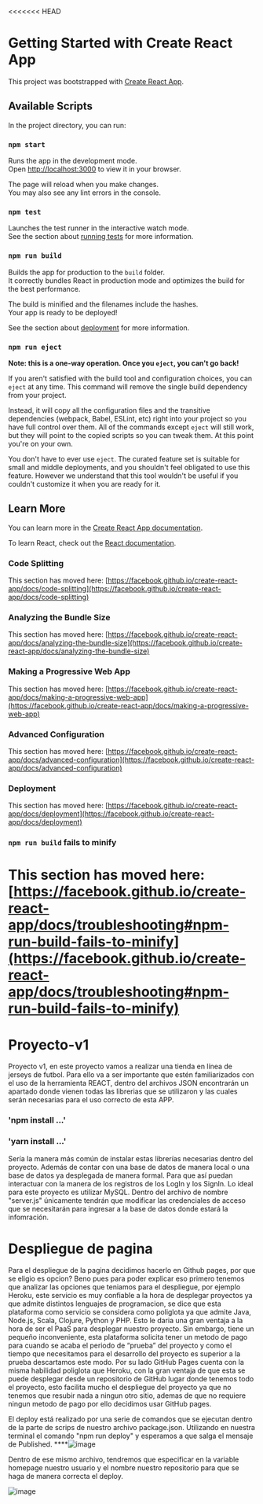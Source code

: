 <<<<<<< HEAD
# Getting Started with Create React App

This project was bootstrapped with [Create React App](https://github.com/facebook/create-react-app).

## Available Scripts

In the project directory, you can run:

### `npm start`

Runs the app in the development mode.\
Open [http://localhost:3000](http://localhost:3000) to view it in your browser.

The page will reload when you make changes.\
You may also see any lint errors in the console.

### `npm test`

Launches the test runner in the interactive watch mode.\
See the section about [running tests](https://facebook.github.io/create-react-app/docs/running-tests) for more information.

### `npm run build`

Builds the app for production to the `build` folder.\
It correctly bundles React in production mode and optimizes the build for the best performance.

The build is minified and the filenames include the hashes.\
Your app is ready to be deployed!

See the section about [deployment](https://facebook.github.io/create-react-app/docs/deployment) for more information.

### `npm run eject`

**Note: this is a one-way operation. Once you `eject`, you can't go back!**

If you aren't satisfied with the build tool and configuration choices, you can `eject` at any time. This command will remove the single build dependency from your project.

Instead, it will copy all the configuration files and the transitive dependencies (webpack, Babel, ESLint, etc) right into your project so you have full control over them. All of the commands except `eject` will still work, but they will point to the copied scripts so you can tweak them. At this point you're on your own.

You don't have to ever use `eject`. The curated feature set is suitable for small and middle deployments, and you shouldn't feel obligated to use this feature. However we understand that this tool wouldn't be useful if you couldn't customize it when you are ready for it.

## Learn More

You can learn more in the [Create React App documentation](https://facebook.github.io/create-react-app/docs/getting-started).

To learn React, check out the [React documentation](https://reactjs.org/).

### Code Splitting

This section has moved here: [https://facebook.github.io/create-react-app/docs/code-splitting](https://facebook.github.io/create-react-app/docs/code-splitting)

### Analyzing the Bundle Size

This section has moved here: [https://facebook.github.io/create-react-app/docs/analyzing-the-bundle-size](https://facebook.github.io/create-react-app/docs/analyzing-the-bundle-size)

### Making a Progressive Web App

This section has moved here: [https://facebook.github.io/create-react-app/docs/making-a-progressive-web-app](https://facebook.github.io/create-react-app/docs/making-a-progressive-web-app)

### Advanced Configuration

This section has moved here: [https://facebook.github.io/create-react-app/docs/advanced-configuration](https://facebook.github.io/create-react-app/docs/advanced-configuration)

### Deployment

This section has moved here: [https://facebook.github.io/create-react-app/docs/deployment](https://facebook.github.io/create-react-app/docs/deployment)

### `npm run build` fails to minify

This section has moved here: [https://facebook.github.io/create-react-app/docs/troubleshooting#npm-run-build-fails-to-minify](https://facebook.github.io/create-react-app/docs/troubleshooting#npm-run-build-fails-to-minify)
=======
# Proyecto-v1
Proyecto v1, en este proyecto vamos a realizar una tienda en línea de jerseys de futbol.
Para ello va a ser importante que estén familiarizados con el uso de la herramienta REACT, dentro del archivos JSON encontrarán un apartado donde vienen todas las librerias que se utilizaron y las cuales serán necesarias para el uso correcto de esta APP.
### 'npm install ...'
### 'yarn install ...'
Sería la manera más común de instalar estas librerías necesarias dentro del proyecto.
Además de contar con una base de datos de manera local o una base de datos ya desplegada de manera formal. Para que así puedan interactuar con la manera de los registros de los LogIn y los SignIn. Lo ideal para este proyecto es utilizar MySQL.
Dentro del archivo  de nombre "server.js" únicamente tendrán que modificar las credenciales de acceso que se necesitarán para ingresar a la base de datos donde estará la infomración.


# Despliegue de pagina 
Para el despliegue de la pagina decidimos hacerlo en Github pages, por que se eligio es opcion? Beno pues para poder explicar eso primero tenemos que analizar las opciones que teniamos para el despliegue, por ejemplo Heroku, este servicio es muy confiable a la hora de desplegar proyectos ya que admite distintos lenguajes de programacion, se dice que esta plataforma como servicio se considera como poliglota ya que admite Java, Node.js, Scala, Clojure, Python y PHP. Esto le daria una gran ventaja a la hora de ser el PaaS para desplegar nuestro proyecto. Sin embargo, tiene un pequeño inconveniente, esta plataforma solicita tener un metodo de pago para cuando se acaba el periodo de “prueba” del proyecto y como el tiempo que necesitamos para el desarrollo del proyecto es superior a la prueba descartamos este modo. Por su lado GitHub Pages cuenta con la misma habilidad poliglota que Heroku, con la gran ventaja de que esta se puede desplegar desde un repositorio de GitHub lugar donde tenemos todo el proyecto, esto facilita mucho el despliegue del proyecto ya que no tenemos que resubir nada a ningun otro sitio, ademas de que no requiere ningun metodo de pago por ello decidimos usar GitHub pages. 

El deploy está realizado por una serie de comandos que se ejecutan dentro de la parte de scrips de nuestro archivo package.json. Utilizando en nuestra terminal el comando "npm run deploy" y esperamos a que salga el mensaje de Published.
****![image](https://github.com/aldoroman27/Proyecto-v1/assets/142856302/b2b395fb-0401-42e8-89ed-7eac79e6fd4b)

Dentro de ese mismo archivo, tendremos que especificar en la variable homepage nuestro usuario y el nombre nuestro repositorio para que se haga de manera correcta el deploy.

![image](https://github.com/aldoroman27/Proyecto-v1/assets/142856302/e946ded6-8096-4642-b9d7-119e219631bd)


